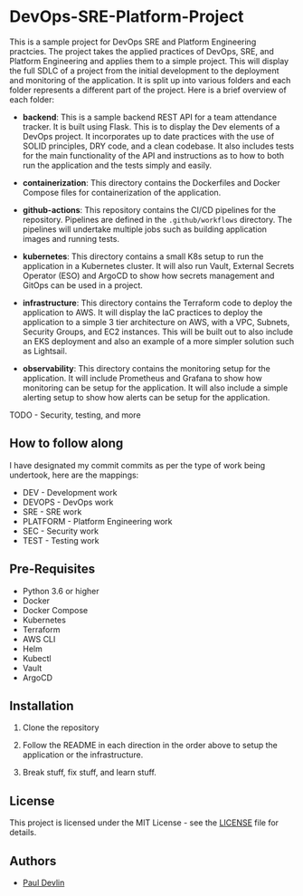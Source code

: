 # DevOps-SRE-Platform-Project

This is a sample project for DevOps SRE and Platform Engineering practcies. The project takes the applied practices of DevOps, SRE, and Platform Engineering and applies them to a simple project. This will display the full SDLC of a project from the initial development to the deployment and monitoring of the application. It is split up into various folders and each folder represents a different part of the project. Here is a brief overview of each folder:

- **backend**: This is a sample backend REST API for a team attendance tracker. It is built using Flask. This is to display the Dev elements of a DevOps project. It incorporates up to date practices with the use of SOLID principles, DRY code, and a clean codebase. It also includes tests for the main functionality of the API and instructions as to how to both run the application and the tests simply and easily.

- **containerization**: This directory contains the Dockerfiles and Docker Compose files for containerization of the application.

- **github-actions**: This repository contains the CI/CD pipelines for the repository. Pipelines are defined in the `.github/workflows` directory. The pipelines will undertake multiple jobs such as building application images and running tests.

- **kubernetes**: This directory contains a small K8s setup to run the application in a Kubernetes cluster. It will also run Vault, External Secrets Operator (ESO) and ArgoCD to show how secrets management and GitOps can be used in a project.

- **infrastructure**: This directory contains the Terraform code to deploy the application to AWS. It will display the IaC practices to deploy the application to a simple 3 tier architecture on AWS, with a VPC, Subnets, Security Groups, and EC2 instances. This will be built out to also include an EKS deployment and also an example of a more simpler solution such as Lightsail.

- **observability**: This directory contains the monitoring setup for the application. It will include Prometheus and Grafana to show how monitoring can be setup for the application. It will also include a simple alerting setup to show how alerts can be setup for the application.

TODO - Security, testing, and more

## How to follow along
I have designated my commit commits as per the type of work being undertook, here are the mappings:
- DEV - Development work
- DEVOPS - DevOps work
- SRE - SRE work
- PLATFORM - Platform Engineering work
- SEC - Security work
- TEST - Testing work

## Pre-Requisites

- Python 3.6 or higher
- Docker
- Docker Compose
- Kubernetes
- Terraform
- AWS CLI
- Helm
- Kubectl
- Vault
- ArgoCD

## Installation

1. Clone the repository

2. Follow the README in each direction in the order above to setup the application or the infrastructure.

3. Break stuff, fix stuff, and learn stuff.

## License

This project is licensed under the MIT License - see the [LICENSE](LICENSE) file for details.

## Authors

- [Paul Devlin](https://www.linkedin.com/in/devunderslash/)

